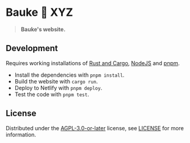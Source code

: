 # Bauke 🦖 XYZ

> **Bauke's website.**

## Development

Requires working installations of [Rust and Cargo](https://www.rust-lang.org/learn/get-started), [NodeJS](https://nodejs.org) and [pnpm](https://pnpm.io).

* Install the dependencies with `pnpm install`.
* Build the website with `cargo run`.
* Deploy to Netlify with `pnpm deploy`.
* Test the code with `pnpm test`.

## License

Distributed under the [AGPL-3.0-or-later](https://spdx.org/licenses/AGPL-3.0-or-later.html) license, see [LICENSE](https://git.bauke.xyz/Bauke/bauke-xyz/src/branch/main/LICENSE) for more information.
